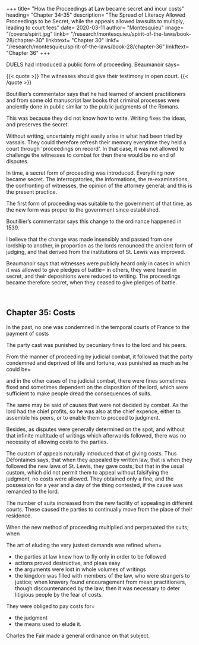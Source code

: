 

+++
title=  "How the Proceedings at Law became secret and incur costs"
heading=  "Chapter 34-35"
description=  "The Spread of Literacy Allowed Proceedings to be Secret, while the appeals allowed lawsuits to multiply, leading to court fees"
date=  2020-03-11
author=  "Montesquieu"
image= "/covers/spirit.jpg"
linkb=  "/research/montesquieu/spirit-of-the-laws/book-28/chapter-30"
linkbtext=  "Chapter 30"
linkf=  "/research/montesquieu/spirit-of-the-laws/book-28/chapter-36"
linkftext=  "Chapter 36"
+++

DUELS had introduced a public form of proceeding. Beaumanoir says= 

{{< quote >}}
The witnesses should give their testimony in open court.
{{< /quote >}}


Boutillier’s commentator says that he had learned of ancient practitioners and from some old manuscript law books that criminal processes were anciently done in public similar to the public judgments of the Romans. 

This was because they did not know how to write. Writing fixes the ideas, and preserves the secret. <!-- but when this usage is laid aside, nothing but the notoriety of the proceeding is capable of fixing those ideas. -->

Without writing, uncertainty might easily arise in what had been tried by vassals. They could therefore refresh their memory everytime they held a court through 'proceedings on record'. In that case, it was not allowed to challenge the witnesses to combat for then there would be no end of disputes.

In time, a secret form of proceeding was introduced. Everything now became secret. The interrogatories, the informations, the re-examinations, the confronting of witnesses, the opinion of the attorney general; and this is the present practice.

The first form of proceeding was suitable to the government of that time, as the new form was proper to the government since established.

Boutillier’s commentator says this change to the ordinance happened in 1539. 

I believe that the change was made insensibly and passed from one lordship to another, in proportion as the lords renounced the ancient form of judging, and that derived from the institutions of St. Lewis was improved. 

Beaumanoir says that witnesses were publicly heard only in cases in which it was allowed to give pledges of battle=  in others, they were heard in secret, and their depositions were reduced to writing. The proceedings became therefore secret, when they ceased to give pledges of battle.


<br>

## Chapter 35: Costs

In the past, no one was condemned in the temporal courts of France to the payment of costs

The party cast was punished by pecuniary fines to the lord and his peers.
    
From the manner of proceeding by judicial combat, it followed that the party condemned and deprived of life and fortune, was punished as much as he could be= 

and in the other cases of the judicial combat, there were fines sometimes fixed and sometimes dependent on the disposition of the lord, which were sufficient to make people dread the consequences of suits.

The same may be said of causes that were not decided by combat.
As the lord had the chief profits, so he was also at the chief expence, either to assemble his peers, or to enable them to proceed to judgment.

Besides, as disputes were generally determined on the spot, and without that infinite multitude of writings which afterwards followed, there was no necessity of allowing costs to the parties.

The custom of appeals naturally introduced that of giving costs. Thus Défontaines says, that when they appealed by written law, that is when they followed the new laws of St. Lewis, they gave costs; but that in the usual custom, which did not permit them to appeal without falsifying the judgment, no costs were allowed. They obtained only a fine, and the possession for a year and a day of the thing contested, if the cause was remanded to the lord.

The number of suits increased from the new facility of appealing in different courts. These caused the parties to continually move from the place of their residence.

When the new method of proceeding multiplied and perpetuated the suits; when 

The art of eluding the very justest demands was refined when= 
- the parties at law knew how to fly only in order to be followed
- actions proved destructive, and pleas easy
- the arguments were lost in whole volumes of writings
- the kingdom was filled with members of the law, who were strangers to justice; when knavery found encouragement from mean practitioners, though discountenanced by the law; then it was necessary to deter litigious people by the fear of costs.

They were obliged to pay costs for= 
- the judgment
- the means used to elude it.

Charles the Fair made a general ordinance on that subject.